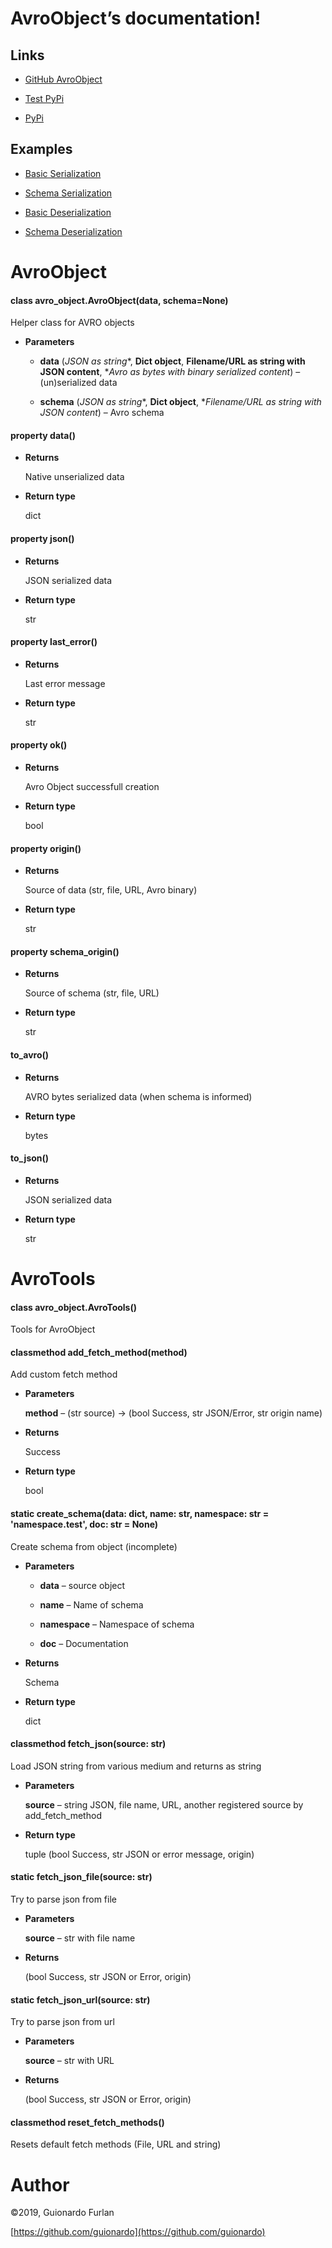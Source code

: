 <!-- AvroObject documentation master file, created by
sphinx-quickstart on Tue Sep 24 23:19:20 2019.
You can adapt this file completely to your liking, but it should at least
contain the root `toctree` directive. -->
# AvroObject’s documentation!

## Links


* [GitHub AvroObject]([https://github.com/guionardo/py_avroobject](https://github.com/guionardo/py_avroobject))


* [Test PyPi]([https://test.pypi.org/project/avro-object-pkg-guionardo/](https://test.pypi.org/project/avro-object-pkg-guionardo/))


* [PyPi]([https://pypi.org/project/avro-object-pkg-guionardo/](https://pypi.org/project/avro-object-pkg-guionardo/))

## Examples


* [Basic Serialization](ex_basic_serialization.py)


* [Schema Serialization](ex_schema_serialization.py)


* [Basic Deserialization](ex_basic_deserialization.py)


* [Schema Deserialization](ex_schema_deserialization.py)

# AvroObject


#### class avro_object.AvroObject(data, schema=None)
Helper class for AVRO objects


* **Parameters**

    
    * **data** (*JSON as string**, **Dict object**, **Filename/URL as string with JSON content**, **Avro as bytes with binary serialized content*) – (un)serialized data


    * **schema** (*JSON as string**, **Dict object**, **Filename/URL as string with JSON content*) – Avro schema



#### property data()

* **Returns**

    Native unserialized data



* **Return type**

    dict



#### property json()

* **Returns**

    JSON serialized data



* **Return type**

    str



#### property last_error()

* **Returns**

    Last error message



* **Return type**

    str



#### property ok()

* **Returns**

    Avro Object successfull creation



* **Return type**

    bool



#### property origin()

* **Returns**

    Source of data (str, file, URL, Avro binary)



* **Return type**

    str



#### property schema_origin()

* **Returns**

    Source of schema (str, file, URL)



* **Return type**

    str



#### to_avro()

* **Returns**

    AVRO bytes serialized data (when schema is informed)



* **Return type**

    bytes



#### to_json()

* **Returns**

    JSON serialized data



* **Return type**

    str


# AvroTools


#### class avro_object.AvroTools()
Tools for AvroObject


#### classmethod add_fetch_method(method)
Add custom fetch method


* **Parameters**

    **method** – (str source) -> (bool Success, str JSON/Error, str origin name)



* **Returns**

    Success



* **Return type**

    bool



#### static create_schema(data: dict, name: str, namespace: str = 'namespace.test', doc: str = None)
Create schema from object (incomplete)


* **Parameters**

    
    * **data** – source object


    * **name** – Name of schema


    * **namespace** – Namespace of schema


    * **doc** – Documentation



* **Returns**

    Schema



* **Return type**

    dict



#### classmethod fetch_json(source: str)
Load JSON string from various medium and returns as string


* **Parameters**

    **source** – string JSON, file name, URL, another registered source by add_fetch_method



* **Return type**

    tuple (bool Success, str JSON or error message, origin)



#### static fetch_json_file(source: str)
Try to parse json from file


* **Parameters**

    **source** – str with file name



* **Returns**

    (bool Success, str JSON or Error, origin)



#### static fetch_json_url(source: str)
Try to parse json from url


* **Parameters**

    **source** – str with URL



* **Returns**

    (bool Success, str JSON or Error, origin)



#### classmethod reset_fetch_methods()
Resets default fetch methods (File, URL and string)

# Author

©2019, Guionardo Furlan

[https://github.com/guionardo](https://github.com/guionardo)
